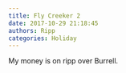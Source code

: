 ```yaml
---
title: Fly Creeker 2
date: 2017-10-29 21:18:45
authors: Ripp
categories: Holiday
---
```


 My money is on ripp over Burrell.